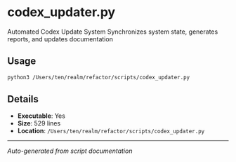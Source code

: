 # codex_updater.py

Automated Codex Update System
Synchronizes system state, generates reports, and updates documentation

## Usage

```bash
python3 /Users/ten/realm/refactor/scripts/codex_updater.py
```

## Details

- **Executable**: Yes
- **Size**: 529 lines
- **Location**: `/Users/ten/realm/refactor/scripts/codex_updater.py`

---
*Auto-generated from script documentation*
